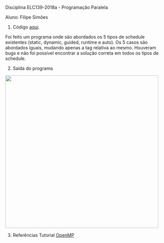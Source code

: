 Disciplina ELC139-2018a - Programação Paralela

Aluno: Filipe Simões

1) Código [aqui](openMP.cpp).

Foi feito um programa onde são abordados os 5 tipos de schedule existentes (static, dynamic, guided, runtime e auto). Os 5 casos são abordados iguais, mudando apenas a tag relativa ao mesmo.
Houveram bugs e não foi possível encontrar a solução correta em todos os tipos de schedule.

2) Saída do programa

<img src = "https://i.imgur.com/2kz94mV.png" width="480">

3) Referências
  Tutorial [OpenMP](https://computing.llnl.gov/tutorials/openMP/)
